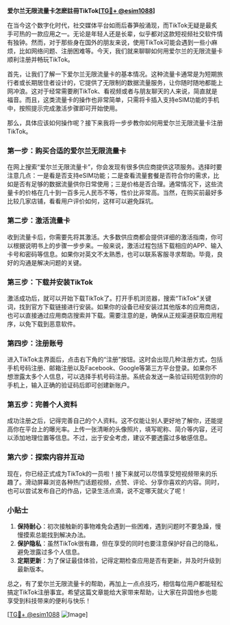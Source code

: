 **爱尔兰无限流量卡怎麽註冊TikTok[[TG💪+ @esim1088](https://t.me/s/esim1088)]**

在当今这个数字化时代，社交媒体平台如雨后春笋般涌现，而TikTok无疑是最炙手可热的一款应用之一。无论是年轻人还是长辈，似乎都对这款短视频社交软件情有独钟。然而，对于那些身在国外的朋友来说，使用TikTok可能会遇到一些小麻烦，比如网络问题、注册困难等。今天，我们就来聊聊如何用爱尔兰的无限流量卡顺利注册并畅玩TikTok。

首先，让我们了解一下爱尔兰无限流量卡的基本情况。这种流量卡通常是为短期旅行者或长期居住者设计的，它提供了无限制的数据流量服务，让你随时随地都能上网冲浪。这对于经常需要刷TikTok、看视频或者与朋友聊天的人来说，简直就是福音。而且，这类流量卡的操作也非常简单，只需将卡插入支持eSIM功能的手机中，按照提示完成激活步骤即可开始使用。

那么，具体应该如何操作呢？接下来我将一步步教你如何用爱尔兰无限流量卡注册TikTok。

### 第一步：购买合适的爱尔兰无限流量卡

在网上搜索“爱尔兰无限流量卡”，你会发现有很多供应商提供这项服务。选择时要注意几点：一是看是否支持eSIM功能；二是查看流量套餐是否符合你的需求，比如是否有足够的数据流量供你日常使用；三是价格是否合理。通常情况下，这些流量卡的价格在几十到一百多元人民币不等，性价比非常高。当然，在购买前最好多比较几家店铺，看看用户评价如何，这样可以避免踩坑。

### 第二步：激活流量卡

收到流量卡后，你需要先将其激活。大多数供应商都会提供详细的激活指南，你可以根据说明书上的步骤一步步来。一般来说，激活过程包括下载相应的APP、输入卡号和密码等信息。如果你对英文不太熟悉，也可以联系客服寻求帮助。毕竟，良好的沟通是解决问题的关键。

### 第三步：下载并安装TikTok

激活成功后，就可以开始下载TikTok了。打开手机浏览器，搜索“TikTok”关键词，找到官方下载链接进行安装。如果你的设备已经安装过其他版本的应用商店，也可以直接通过应用商店搜索并下载。需要注意的是，确保从正规渠道获取应用程序，以免下载到恶意软件。

### 第四步：注册账号

进入TikTok主界面后，点击右下角的“注册”按钮。这时会出现几种注册方式，包括手机号码注册、邮箱注册以及Facebook、Google等第三方平台登录。如果你不想泄露太多个人信息，可以选择手机号码注册。系统会发送一条验证码短信到你的手机上，输入正确的验证码后即可创建新账户。

### 第五步：完善个人资料

成功注册之后，记得完善自己的个人资料。这不仅能让别人更好地了解你，还能提高你在平台上的曝光率。上传一张清晰的头像照片，填写昵称、简介等内容，还可以添加地理位置等信息。不过，出于安全考虑，建议不要透露过多敏感信息。

### 第六步：探索内容并互动

现在，你已经正式成为TikTok的一员啦！接下来就可以尽情享受短视频带来的乐趣了。滑动屏幕浏览各种热门话题视频，点赞、评论、分享你喜欢的内容。同时，也可以尝试发布自己的作品，记录生活点滴，说不定哪天就火了呢！

### 小贴士

1. **保持耐心**：初次接触新的事物难免会遇到一些困难，遇到问题时不要急躁，慢慢摸索总能找到解决办法。
2. **保护隐私**：虽然TikTok很有趣，但在享受的同时也要注意保护好自己的隐私，避免泄露过多个人信息。
3. **定期更新**：为了保证最佳体验，记得定期检查应用是否有更新，并及时升级到最新版本。

总之，有了爱尔兰无限流量卡的帮助，再加上一点点技巧，相信每位用户都能轻松搞定TikTok注册事宜。希望这篇文章能给大家带来帮助，让大家在异国他乡也能享受到科技带来的便利与快乐！

[[TG💪+ @esim1088](https://t.me/s/esim1088) ![Image](https://i.postimg.cc/4NQfJmqS/Snipaste-2025-05-13-00-14-12.png)]